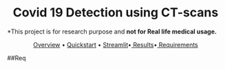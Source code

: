<h1 align="center">Covid 19 Detection using CT-scans</h1>
<p >*This project is for research purpose and <b>not for Real life medical usage.
</b></p>
<p align="center">
  <a href="#overview">Overview</a> • <a href="#Installation">Quickstart</a> •
  <a href="#Streamlit"> Streamlit</a>•<a href="#Results"> Results</a>•<a href="#Req"> Requirements</a>
</p>


##Req
